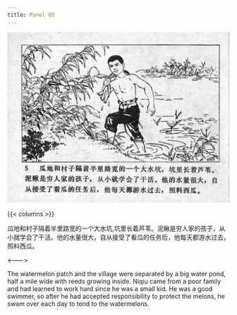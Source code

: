 ```yaml
---
title: Panel 05
---
```


![niqiu page](./../../../images/niqiu/seifert0397_nqkg_0009_005.jpg)

{{< columns >}}

瓜地和村子隔着半里路宽的一个大水坑,坑里长着芦苇。泥鳅是穷人家的孩子，从小就学会了干活。他的水量很大，自从接受了看瓜的任务后，他每天都游水过去，照料西瓜。

<--->

The watermelon patch and the village were separated by a big water pond, half a mile wide with reeds growing inside. Niqiu came from a poor family and had learned to work hard since he was a small kid. He was a good swimmer, so after he had accepted responsibility to protect the melons, he swam over each day to tend to the watermelons.